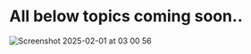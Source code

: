 # All below topics coming soon..

![Screenshot 2025-02-01 at 03 00 56](https://github.com/user-attachments/assets/e21270fd-461d-4843-9f46-3f2a6a78e2e7)
